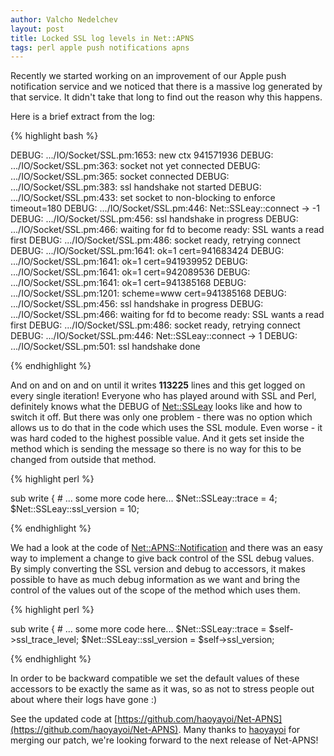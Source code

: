 ```yaml
---
author: Valcho Nedelchev
layout: post
title: Locked SSL log levels in Net::APNS
tags: perl apple push notifications apns
---
```


Recently we started working on an improvement of our Apple push notification service and we noticed that there is a massive log generated by that service. It didn't take that long to find out the reason why this happens.

Here is a brief extract from the log:

{% highlight bash %}

DEBUG: .../IO/Socket/SSL.pm:1653: new ctx 941571936
DEBUG: .../IO/Socket/SSL.pm:363: socket not yet connected
DEBUG: .../IO/Socket/SSL.pm:365: socket connected
DEBUG: .../IO/Socket/SSL.pm:383: ssl handshake not started
DEBUG: .../IO/Socket/SSL.pm:433: set socket to non-blocking to enforce timeout=180
DEBUG: .../IO/Socket/SSL.pm:446: Net::SSLeay::connect -> -1
DEBUG: .../IO/Socket/SSL.pm:456: ssl handshake in progress
DEBUG: .../IO/Socket/SSL.pm:466: waiting for fd to become ready: SSL wants a read first
DEBUG: .../IO/Socket/SSL.pm:486: socket ready, retrying connect
DEBUG: .../IO/Socket/SSL.pm:1641: ok=1 cert=941683424
DEBUG: .../IO/Socket/SSL.pm:1641: ok=1 cert=941939952
DEBUG: .../IO/Socket/SSL.pm:1641: ok=1 cert=942089536
DEBUG: .../IO/Socket/SSL.pm:1641: ok=1 cert=941385168
DEBUG: .../IO/Socket/SSL.pm:1201: scheme=www cert=941385168
DEBUG: .../IO/Socket/SSL.pm:456: ssl handshake in progress
DEBUG: .../IO/Socket/SSL.pm:466: waiting for fd to become ready: SSL wants a read first
DEBUG: .../IO/Socket/SSL.pm:486: socket ready, retrying connect
DEBUG: .../IO/Socket/SSL.pm:446: Net::SSLeay::connect -> 1
DEBUG: .../IO/Socket/SSL.pm:501: ssl handshake done

{% endhighlight %}

And on and on and on until it writes __113225__ lines and this get logged on every single iteration! Everyone who has played around with SSL and Perl, definitely knows what the DEBUG of [Net::SSLeay](https://metacpan.org/pod/distribution/Net-SSLeay/lib/Net/SSLeay.pod) looks like and how to switch it off. But there was only one problem - there was no option which allows us to do that in the code which uses the SSL module. Even worse - it was hard coded to the highest possible value. And it gets set inside the method which is sending the message so there is no way for this to be changed from outside that method.

{% highlight perl %}

sub write {
    # ... some more code here...
    $Net::SSLeay::trace       = 4;
    $Net::SSLeay::ssl_version = 10;

{% endhighlight %}

We had a look at the code of [Net::APNS::Notification](https://metacpan.org/pod/Net::APNS::Notification) and there was an easy way to implement a change to give back control of the SSL debug values. By simply converting the SSL version and debug to accessors, it makes possible to have as much debug information as we want and bring the control of the values out of the scope of the method which uses them.

{% highlight perl %}

sub write {
    # ... some more code here...
    $Net::SSLeay::trace       = $self->ssl_trace_level;
    $Net::SSLeay::ssl_version = $self->ssl_version;

{% endhighlight %}

In order to be backward compatible we set the default values of these accessors
to be exactly the same as it was, so as not to stress people out about where their logs have gone :)

See the updated code at [https://github.com/haoyayoi/Net-APNS](https://github.com/haoyayoi/Net-APNS). Many thanks to [haoyayoi](https://github.com/haoyayoi) for merging our patch, we're looking forward to the next release of Net-APNS!
